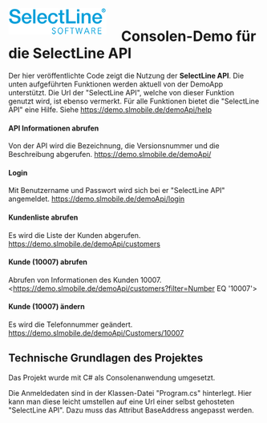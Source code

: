 <img align="left" src="sllogo.png" style="margin-right:30px;">

# Consolen-Demo für die SelectLine API
Der hier veröffentlichte Code zeigt die Nutzung der **SelectLine API**. Die unten aufgeführten Funktionen werden aktuell von der DemoApp unterstützt. Die Url der "SelectLine API", welche von dieser Funktion  genutzt wird, ist ebenso vermerkt. Für alle Funktionen bietet die "SelectLine API" eine Hilfe. Siehe <https://demo.slmobile.de/demoApi/help>

#### API Informationen abrufen 
Von der API wird die Bezeichnung, die Versionsnummer und die Beschreibung abgerufen.
<https://demo.slmobile.de/demoApi/>

#### Login
Mit Benutzername und Passwort wird sich bei er "SelectLine API" angemeldet.
<https://demo.slmobile.de/demoApi/login>

#### Kundenliste abrufen
Es wird die Liste der Kunden abgerufen.
<https://demo.slmobile.de/demoApi/customers>

#### Kunde (10007) abrufen
Abrufen von Informationen des Kunden 10007.
<https://demo.slmobile.de/demoApi/customers?filter=Number EQ '10007'>

#### Kunde (10007) ändern
Es wird die Telefonnummer geändert.
<https://demo.slmobile.de/demoApi/Customers/10007>

## Technische Grundlagen des Projektes
Das Projekt wurde mit C# als Consolenanwendung umgesetzt.

Die Anmeldedaten sind in der Klassen-Datei "Program.cs" hinterlegt. Hier kann man diese leicht umstellen auf eine Url einer selbst gehosteten "SelectLine API". Dazu muss das Attribut BaseAddress angepasst werden.
